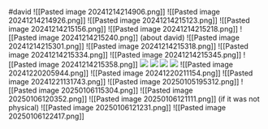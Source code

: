 
#david 
![[Pasted image 20241214214906.png]]
![[Pasted image 20241214214926.png]]
![[Pasted image 20241214215123.png]]
![[Pasted image 20241214215156.png]]
![[Pasted image 20241214215218.png]]
![[Pasted image 20241214215240.png]]
(about david)
![[Pasted image 20241214215301.png]]
![[Pasted image 20241214215318.png]]
![[Pasted image 20241214215334.png]]
![[Pasted image 20241214215345.png]]
![[Pasted image 20241214215358.png]]
**![](https://lh7-rt.googleusercontent.com/docsz/AD_4nXdI-eXoDdj6-Bs3nBkReWbjbin_9M_-8a29UK28yAsoZEfS8odQFI3qagCW0I6aX4TU5SRUID5mO-q96rHpnm03R1bd5q9j_YcMUez5sRMJYmycvJ4XslbwWx8HzypoOxNr6kxUnA?key=ArE9gjGx41F-QdnnpTPqXmu4)**
**![](https://lh7-rt.googleusercontent.com/docsz/AD_4nXf4aTouIDBFZQcmKplhPcmv2QuBYy7nRfC78plz7eslxyEoRTmgN49bjSYfKTBZLCxLBxkF9hJ8gACAUPOvnPFAbOSlxQBNbtWXikzDGLvUXOf7iLNT__tfOJjb_0FJsnsI5xPb?key=ArE9gjGx41F-QdnnpTPqXmu4)**
**![](https://lh7-rt.googleusercontent.com/docsz/AD_4nXdcXhJhlZYPrEvZ4u541flqjK8QxmyslORQA7ewmEzdFmB1vWRZSX0viBox4EpLNcWceK6SoD2oUpkSUqGcY8WOo_oBrXo3cufdvRvHHnL798rkUDCYjzs58w3aj46_qCi82JYn?key=ArE9gjGx41F-QdnnpTPqXmu4)**
**![](https://lh7-rt.googleusercontent.com/docsz/AD_4nXcn4JTOYFebImniW1BBS83LrHkhFd5MuYPmG-qFE3TYa4KlIvsRTawGRglDwxd_aMd97vvbBiuzAMWBYZGzH87BeemkXpcxSxTk1LFHUSoSPQ9O0nTWPnHxnzoNxxnqvkKJYKmRDA?key=ArE9gjGx41F-QdnnpTPqXmu4)**
![[Pasted image 20241220205944.png]]
![[Pasted image 20241220211154.png]]
![[Pasted image 20241221131743.png]]
![[Pasted image 20250105195312.png]]
![[Pasted image 20250106115304.png]]
![[Pasted image 20250106120352.png]]
![[Pasted image 20250106121111.png]]
(if it was not physical)
![[Pasted image 20250106121231.png]]
![[Pasted image 20250106122417.png]]
